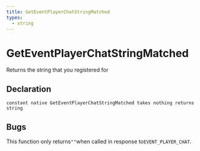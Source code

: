 ```yaml
---
title: GetEventPlayerChatStringMatched
types:
  - string
---
```


# GetEventPlayerChatStringMatched
Returns the string that you registered for

## Declaration

```
constant native GetEventPlayerChatStringMatched takes nothing returns string
```

## Bugs 
This function only returns`""`when called in response to`EVENT_PLAYER_CHAT`.